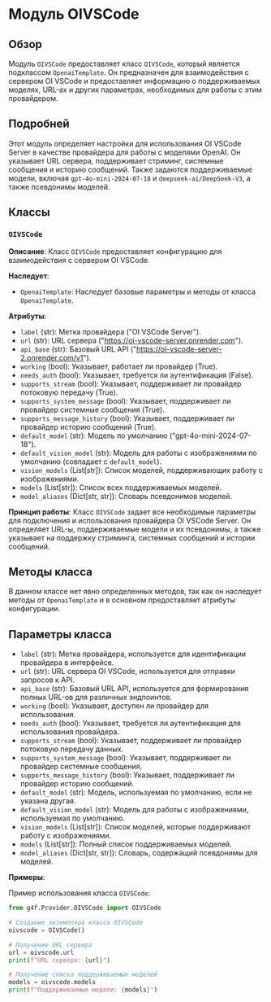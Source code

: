 # Модуль OIVSCode

## Обзор

Модуль `OIVSCode` предоставляет класс `OIVSCode`, который является подклассом `OpenaiTemplate`. Он предназначен для взаимодействия с сервером OI VSCode и предоставляет информацию о поддерживаемых моделях, URL-ах и других параметрах, необходимых для работы с этим провайдером.

## Подробней

Этот модуль определяет настройки для использования OI VSCode Server в качестве провайдера для работы с моделями OpenAI. Он указывает URL сервера, поддерживает стриминг, системные сообщения и историю сообщений. Также задаются поддерживаемые модели, включая `gpt-4o-mini-2024-07-18` и `deepseek-ai/DeepSeek-V3`, а также псевдонимы моделей.

## Классы

### `OIVSCode`

**Описание**: Класс `OIVSCode` предоставляет конфигурацию для взаимодействия с сервером OI VSCode.

**Наследует**:
- `OpenaiTemplate`: Наследует базовые параметры и методы от класса `OpenaiTemplate`.

**Атрибуты**:
- `label` (str): Метка провайдера ("OI VSCode Server").
- `url` (str): URL сервера ("https://oi-vscode-server.onrender.com").
- `api_base` (str): Базовый URL API ("https://oi-vscode-server-2.onrender.com/v1").
- `working` (bool): Указывает, работает ли провайдер (True).
- `needs_auth` (bool): Указывает, требуется ли аутентификация (False).
- `supports_stream` (bool): Указывает, поддерживает ли провайдер потоковую передачу (True).
- `supports_system_message` (bool): Указывает, поддерживает ли провайдер системные сообщения (True).
- `supports_message_history` (bool): Указывает, поддерживает ли провайдер историю сообщений (True).
- `default_model` (str): Модель по умолчанию ("gpt-4o-mini-2024-07-18").
- `default_vision_model` (str): Модель для работы с изображениями по умолчанию (совпадает с `default_model`).
- `vision_models` (List[str]): Список моделей, поддерживающих работу с изображениями.
- `models` (List[str]): Список всех поддерживаемых моделей.
- `model_aliases` (Dict[str, str]): Словарь псевдонимов моделей.

**Принцип работы**:
Класс `OIVSCode` задает все необходимые параметры для подключения и использования провайдера OI VSCode Server. Он определяет URL-ы, поддерживаемые модели и их псевдонимы, а также указывает на поддержку стриминга, системных сообщений и истории сообщений.

## Методы класса

В данном классе нет явно определенных методов, так как он наследует методы от `OpenaiTemplate` и в основном предоставляет атрибуты конфигурации.

## Параметры класса

- `label` (str): Метка провайдера, используется для идентификации провайдера в интерфейсе.
- `url` (str): URL сервера OI VSCode, используется для отправки запросов к API.
- `api_base` (str): Базовый URL API, используется для формирования полных URL-ов для различных эндпоинтов.
- `working` (bool): Указывает, доступен ли провайдер для использования.
- `needs_auth` (bool): Указывает, требуется ли аутентификация для использования провайдера.
- `supports_stream` (bool): Указывает, поддерживает ли провайдер потоковую передачу данных.
- `supports_system_message` (bool): Указывает, поддерживает ли провайдер системные сообщения.
- `supports_message_history` (bool): Указывает, поддерживает ли провайдер историю сообщений.
- `default_model` (str): Модель, используемая по умолчанию, если не указана другая.
- `default_vision_model` (str): Модель для работы с изображениями, используемая по умолчанию.
- `vision_models` (List[str]): Список моделей, которые поддерживают работу с изображениями.
- `models` (List[str]): Полный список поддерживаемых моделей.
- `model_aliases` (Dict[str, str]): Словарь, содержащий псевдонимы для моделей.

**Примеры**:

Пример использования класса `OIVSCode`:

```python
from g4f.Provider.OIVSCode import OIVSCode

# Создание экземпляра класса OIVSCode
oivscode = OIVSCode()

# Получение URL сервера
url = oivscode.url
print(f"URL сервера: {url}")

# Получение списка поддерживаемых моделей
models = oivscode.models
print(f"Поддерживаемые модели: {models}")